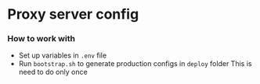 # Proxy server config

### How to work with
 * Set up variables in `.env` file
 * Run `bootstrap.sh` to generate production configs in `deploy` folder
 This is need to do only once 
